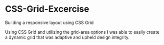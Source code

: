 # CSS-Grid-Excercise
Building a responsive layout using CSS Grid

Using CSS Grid and utilizing the grid-area options I was able to easily create a dynamic grid that was adaptive and upheld design integrity.
